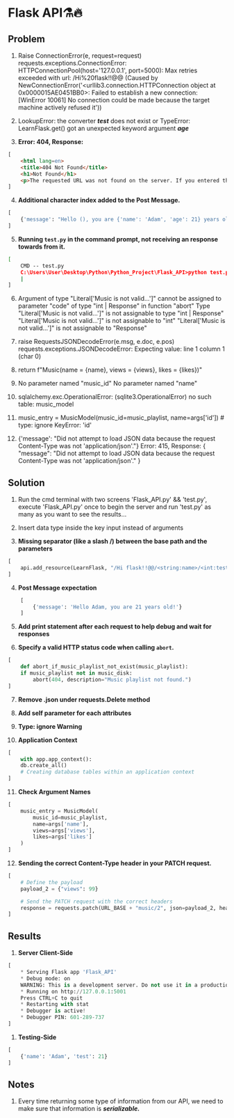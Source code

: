
# Flask API⚗️🔥

## Problem
1. Raise ConnectionError(e, request=request)
requests.exceptions.ConnectionError: HTTPConnectionPool(host='127.0.0.1', port=5000): Max retries exceeded with url: /Hi%20flask!!@@ (Caused by NewConnectionError('<urllib3.connection.HTTPConnection object at 0x0000015AE0451BB0>: Failed to establish a new connection: [WinError 10061] No connection could be made because the target machine actively refused it'))

2. LookupError: the converter ***test*** does not exist or TypeError: LearnFlask.get() got an unexpected keyword argument ***age***

3. **Error: 404, Response: <!doctype html>**
```html
[
    <html lang=en>
    <title>404 Not Found</title>
    <h1>Not Found</h1>
    <p>The requested URL was not found on the server. If you entered the URL manually please check your spelling and try again.</p>
]
```

4. **Additional character index added to the Post Message.**
```python
[
    {'message': "Hello (), you are {'name': 'Adam', 'age': 21} years old!"}
]
```

5. **Running `test.py` in the command prompt, not receiving an response towards from it.**
```bash
[   
    CMD -- test.py
    C:\Users\User\Desktop\Python\Python_Project\Flask_API>python test.py
    |
]
```

6. Argument of type "Literal['Music is not valid...']" cannot be assigned to parameter "code" of type "int | Response" in function "abort"
  Type "Literal['Music is not valid...']" is not assignable to type "int | Response"
    "Literal['Music is not valid...']" is not assignable to "int"
    "Literal['Music is not valid...']" is not assignable to "Response"

7. raise RequestsJSONDecodeError(e.msg, e.doc, e.pos)
requests.exceptions.JSONDecodeError: Expecting value: line 1 column 1 (char 0)

8. return f"Music(name = {name}, views = {views}, likes = {likes})"

9. No parameter named "music_id"
   No parameter named "name"

10. sqlalchemy.exc.OperationalError: (sqlite3.OperationalError) no such table: music_model

11. music_entry = MusicModel(music_id=music_playlist, name=args['id']) # type: ignore
    KeyError: 'id'

12. {'message': "Did not attempt to load JSON data because the request Content-Type was not 'application/json'."}
Error: 415, Response: {
    "message": "Did not attempt to load JSON data because the request Content-Type was not 'application/json'."
}

## Solution
1. Run the cmd terminal with two screens 'Flask_API.py' && 'test.py', execute 'Flask_API.py' once to begin the server and run 'test.py' as many as you want to see the results...

2. Insert data type inside the key input instead of arguments

3. **Missing separator (like a slash /) between the base path and the parameters**
```python
[
    api.add_resource(LearnFlask, "/Hi flask!!@@/<string:name>/<int:test>")
]
```

4. **Post Message expectation**
```python
    [
        {'message': 'Hello Adam, you are 21 years old!'}
    ]
```

5. **Add print statement after each request to help debug and wait for responses**

6. **Specify a valid HTTP status code when calling `abort`.**
```python
[
    def abort_if_music_playlist_not_exist(music_playlist):
    if music_playlist not in music_disk:
        abort(404, description="Music playlist not found.")
]
```

7. **Remove .json under requests.Delete method**

8. **Add self parameter for each attributes**

9. **Type: ignore Warning**

10. **Application Context**
```python
[
    with app.app_context():
    db.create_all()
    # Creating database tables within an application context
]
```

11. **Check Argument Names**
```python
[
    music_entry = MusicModel(
        music_id=music_playlist,
        name=args['name'],
        views=args['views'],
        likes=args['likes']
    )
]
``` 

12. **Sending the correct Content-Type header in your PATCH request.**
```python
[
    # Define the payload
    payload_2 = {"views": 99}

    # Send the PATCH request with the correct headers
    response = requests.patch(URL_BASE + "music/2", json=payload_2, headers={"Content-Type": "application/json"})
]
```

## Results
1. **Server Client-Side**
```python
[
    * Serving Flask app 'Flask_API'
    * Debug mode: on
    WARNING: This is a development server. Do not use it in a production deployment. Use a production WSGI server instead.
    * Running on http://127.0.0.1:5001
    Press CTRL+C to quit
    * Restarting with stat
    * Debugger is active!
    * Debugger PIN: 601-289-737
]
```

1. **Testing-Side**
```python
[
    {'name': 'Adam', 'test': 21}
]
```

## Notes
1. Every time returning some type of information from our API, we need to make sure that information is ***serializable.***

